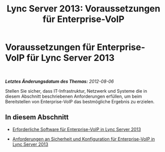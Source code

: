 ﻿---
title: 'Lync Server 2013: Voraussetzungen für Enterprise-VoIP'
TOCTitle: Voraussetzungen für Enterprise-VoIP
ms:assetid: eca317b9-2f4f-4d40-9509-9d734b2305b0
ms:mtpsurl: https://technet.microsoft.com/de-de/library/Gg399068(v=OCS.15)
ms:contentKeyID: 49295808
ms.date: 05/19/2016
mtps_version: v=OCS.15
ms.translationtype: HT
---

# Voraussetzungen für Enterprise-VoIP für Lync Server 2013

 

_**Letztes Änderungsdatum des Themas:** 2012-08-06_

Stellen Sie sicher, dass IT-Infrastruktur, Netzwerk und Systeme die in diesem Abschnitt beschriebenen Anforderungen erfüllen, um beim Bereitstellen von Enterprise-VoIP das bestmögliche Ergebnis zu erzielen.

## In diesem Abschnitt

  - [Erforderliche Software für Enterprise-VoIP in Lync Server 2013](lync-server-2013-software-prerequisites-for-enterprise-voice.md)

  - [Anforderungen an Sicherheit und Konfiguration für Enterprise-VoIP in Lync Server 2013](lync-server-2013-security-and-configuration-prerequisites-for-enterprise-voice.md)

